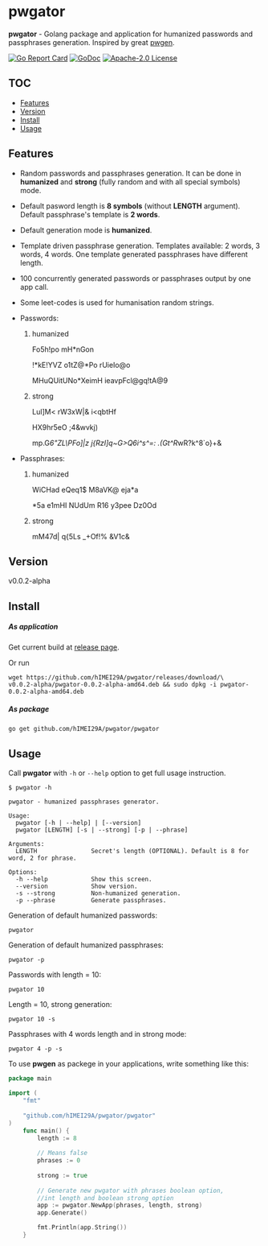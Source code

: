 # pwgator

**pwgator** - Golang package and application for humanized passwords and passphrases 
generation. Inspired by great [pwgen](https://github.com/tytso/pwgen).

[![Go Report Card](https://goreportcard.com/badge/github.com/hIMEI29A/pwgator)](https://goreportcard.com/report/github.com/hIMEI29A/pwgator) [![GoDoc](https://godoc.org/github.com/hIMEI29A/pwgator?status.svg)](http://godoc.org/github.com/hIMEI29A/pwgator) [![Apache-2.0 License](https://img.shields.io/badge/license-Apache--2.0-red.svg)](LICENSE)

## TOC
- [Features](#features)
- [Version](#version)
- [Install](#install)
- [Usage](#usage)

## Features

- Random passwords and passphrases generation. It can be done in **humanized** and **strong** (fully random and with all special symbols) mode.

- Default pasword length is **8 symbols** (without **LENGTH** argument). Default passphrase's template is **2 words**.

- Default generation mode is **humanized**.

- Template driven passphrase generation. Templates available: 2 words, 3 words, 4 words. One template generated passphrases have different length.

- 100 concurrently generated passwords or passphrases output by one app call.

- Some leet-codes is used for humanisation random strings.

- Passwords:

	1. humanized
	
		Fo5h!po
		mH*nGon

		!*kE!YVZ
		o1tZ@*Po
		rUieIo@o
		
		MHuQUitUNo*XeimH
		ieavpFcl@gq!tA@9
		
	2. strong
	
		Lul]M\<
		rW3xW|&
		i<qbtHf
		
		HX9hr5eO
		;4&wvkj)
		
		mp.G*6"ZL\\PFo]|z
		j{RzI]q~G>Q6i^s^=:
		.(Gt^R*wR?k^8`o}+&
		
- Passphrases:

	1. humanized
	
		WiCHad eQeq1$
		M8aVK@ eja*a

		*5a e1mHI NUdUm
		R16 y3pee Dz0Od
		
	2. strong
	
		mM47d| q{5Ls
		_+Of!% &V1c&

## Version

v0.0.2-alpha

## Install

##### As application

Get current build at [release page](https://github.com/hIMEI29A/pwgator/releases).

Or run

	wget https://github.com/hIMEI29A/pwgator/releases/download/\
	v0.0.2-alpha/pwgator-0.0.2-alpha-amd64.deb && sudo dpkg -i pwgator-0.0.2-alpha-amd64.deb
		

##### As package

```sh
go get github.com/hIMEI29A/pwgator/pwgator
```

## Usage

Call **pwgator** with `-h` or `--help` option to get full usage instruction.

	$ pwgator -h

	pwgator - humanized passphrases generator.

	Usage:
	  pwgator [-h | --help] | [--version]
	  pwgator [LENGTH] [-s | --strong] [-p | --phrase]

	Arguments:
	  LENGTH               Secret's length (OPTIONAL). Default is 8 for word, 2 for phrase.

	Options:
	  -h --help            Show this screen.
	  --version            Show version.
	  -s --strong          Non-humanized generation.
	  -p --phrase          Generate passphrases.

Generation of default humanized passwords:

	pwgator
	
Generation of default humanized passphrases:

	pwgator -p
	
Passwords with length = 10:

	pwgator 10
	
Length = 10, strong generation:

	pwgator 10 -s
	
Passphrases with 4 words length and in strong mode:

	pwgator 4 -p -s
	
To use **pwgen** as packege in your applications, write something like this:

```go
package main

import (
	"fmt"
	
	"github.com/hIMEI29A/pwgator/pwgator"
)	
	func main() {
		length := 8
		
		// Means false
		phrases := 0
		
		strong := true
		
		// Generate new pwgator with phrases boolean option, 
		//int length and boolean strong option
		app := pwgator.NewApp(phrases, length, strong)
		app.Generate()

		fmt.Println(app.String())
	}
```